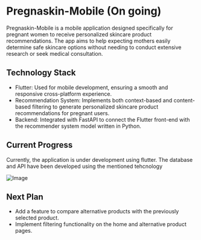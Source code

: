 # Pregnaskin-Mobile (On going)
Pregnaskin-Mobile is a mobile application designed specifically for pregnant women to receive personalized skincare product recommendations. The app aims to help expecting mothers easily determine safe skincare options without needing to conduct extensive research or seek medical consultation.

## Technology Stack
* Flutter: Used for mobile development, ensuring a smooth and responsive cross-platform experience.
* Recommendation System: Implements both context-based and content-based filtering to generate personalized skincare product recommendations for pregnant users.
* Backend: Integrated with FastAPI to connect the Flutter front-end with the recommender system model written in Python.

## Current Progress
Currently, the application is under development using flutter. The database and API have been developed using the mentioned tehcnology

![Image](https://github.com/user-attachments/assets/ed3c3cf1-eb4f-4450-bd30-88f1d50ce160)

## Next Plan
* Add a feature to compare alternative products with the previously selected product.
* Implement filtering functionality on the home and alternative product pages.
